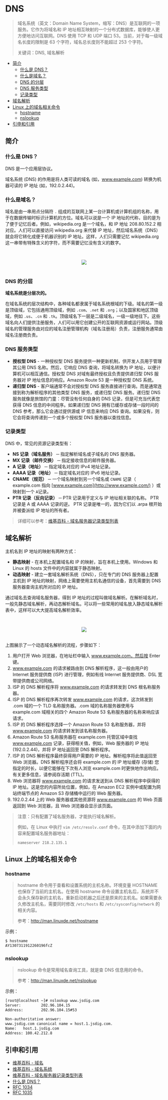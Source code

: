 # DNS

> 域名系统（英文：Domain Name System，缩写：DNS）是互联网的一项服务。它作为将域名和 IP 地址相互映射的一个分布式数据库，能够使人更方便地访问互联网。DNS 使用 TCP 和 UDP 端口 53。当前，对于每一级域名长度的限制是 63 个字符，域名总长度则不能超过 253 个字符。
>
> 关键词：DNS, 域名解析

<!-- TOC depthFrom:2 depthTo:3 -->

- [简介](#简介)
    - [什么是 DNS？](#什么是-dns)
    - [什么是域名？](#什么是域名)
    - [DNS 的分层](#dns-的分层)
    - [DNS 服务类型](#dns-服务类型)
    - [记录类型](#记录类型)
- [域名解析](#域名解析)
- [Linux 上的域名相关命令](#linux-上的域名相关命令)
    - [hostname](#hostname)
    - [nslookup](#nslookup)
- [引申和引用](#引申和引用)

<!-- /TOC -->

## 简介

### 什么是 DNS？

DNS 是一个应用层协议。

域名系统 (DNS) 的作用是将人类可读的域名 (如，www.example.com) 转换为机器可读的 IP 地址 (如，192.0.2.44)。

### 什么是域名？

域名是由一串用点分隔符 `.` 组成的互联网上某一台计算机或计算机组的名称，用于在数据传输时标识计算机的方位。域名可以说是一个 IP 地址的代称，目的是为了便于记忆后者。例如，wikipedia.org 是一个域名，和 IP 地址 208.80.152.2 相对应。人们可以直接访问 wikipedia.org 来代替 IP 地址，然后域名系统（DNS）就会将它转化成便于机器识别的 IP 地址。这样，人们只需要记忆 wikipedia.org 这一串带有特殊含义的字符，而不需要记忆没有含义的数字。

<br><div align="center"><img src="http://dunwu.test.upcdn.net/images/network/dns/dns-domain.png"/></div><br>

### DNS 的分层

**域名系统是分层次的。**

在域名系统的层次结构中，各种域名都隶属于域名系统根域的下级。域名的第一级是顶级域，它包括通用顶级域，例如 `.com`、`.net` 和 `.org`；以及国家和地区顶级域，例如 `.us`、`.cn` 和 `.tk`。顶级域名下一层是二级域名，一级一级地往下。这些域名向人们提供注册服务，人们可以用它创建公开的互联网资源或运行网站。顶级域名的管理服务由对应的域名注册管理机构（域名注册局）负责，注册服务通常由域名注册商负责。

### DNS 服务类型

- **授权型 DNS** - 一种授权型 DNS 服务提供一种更新机制，供开发人员用于管理其公用 DNS 名称。然后，它响应 DNS 查询，将域名转换为 IP 地址，以便计算机可以相互通信。授权型 DNS 对域有最终授权且负责提供递归型 DNS 服务器对 IP 地址信息的响应。Amazon Route 53 是一种授权型 DNS 系统。
- **递归型 DNS** - 客户端通常不会对授权型 DNS 服务直接进行查询。而是通常连接到称为解析程序的其他类型 DNS 服务，或递归型 DNS 服务。递归型 DNS 服务就像是旅馆的门童：尽管没有任何自身的 DNS 记录，但是可充当代表您获得 DNS 信息的中间程序。如果递归型 DNS 拥有已缓存或存储一段时间的 DNS 参考，那么它会通过提供源或 IP 信息来响应 DNS 查询。如果没有，则它会将查询传递到一个或多个授权型 DNS 服务器以查找信息。

### 记录类型

DNS 中，常见的资源记录类型有：

- **NS 记录（域名服务）** ─ 指定解析域名或子域名的 DNS 服务器。
- **MX 记录（邮件交换）** ─ 指定接收信息的邮件服务器。
- **A 记录（地址）** ─ 指定域名对应的 IPv4 地址记录。
- **AAAA 记录（地址）** ─ 指定域名对应的 IPv6 地址记录。
- **CNAME（规范）** ─ 一个域名映射到另一个域名或 `CNAME` 记录（ example.com 指向 [www.example.com](http://www.example.com/) ）或映射到一个 `A`记录。
- **PTR 记录（反向记录）** ─ PTR 记录用于定义与 IP 地址相关联的名称。 PTR 记录是 A 或 AAAA 记录的逆。 PTR 记录是唯一的，因为它们以 .arpa 根开始并被委派给 IP 地址的所有者。

> 详细可以参考：[维基百科 - 域名服务器记录类型列表](https://zh.wikipedia.org/wiki/域名服务器记录类型列表)

## 域名解析

主机名到 IP 地址的映射有两种方式：

- **静态映射** - 在本机上配置域名和 IP 的映射，旨在本机上使用。Windows 和 Linux 的 hosts 文件中的内容就属于静态映射。
- **动态映射** - 建立一套域名解析系统（DNS），只在专门的 DNS 服务器上配置主机到 IP 地址的映射，网络上需要使用主机名通信的设备，首先需要到 DNS 服务器查询主机所对应的 IP 地址。

通过域名去查询域名服务器，得到 IP 地址的过程叫做域名解析。在解析域名时，一般先静态域名解析，再动态解析域名。可以将一些常用的域名放入静态域名解析表中，这样可以大大提高域名解析效率。

<br><div align="center"><img src="http://dunwu.test.upcdn.net/images/network/dns/dns-resolve.png"/></div><br>

上图展示了一个动态域名解析的流程，步骤如下：

1. 用户打开 Web 浏览器，在地址栏中输入 www.example.com，然后按 Enter 键。
2. www.example.com 的请求被路由到 DNS 解析程序，这一般由用户的 Internet 服务提供商 (ISP) 进行管理，例如有线 Internet 服务提供商、DSL 宽带提供商或公司网络。
3. ISP 的 DNS 解析程序将 www.example.com 的请求转发到 DNS 根名称服务器。
4. ISP 的 DNS 解析程序再次转发 www.example.com 的请求，这次转发到 .com 域的一个 TLD 名称服务器。.com 域的名称服务器使用与 example.com 域相关的四个 Amazon Route 53 名称服务器的名称来响应该请求。
5. ISP 的 DNS 解析程序选择一个 Amazon Route 53 名称服务器，并将 www.example.com 的请求转发到该名称服务器。
6. Amazon Route 53 名称服务器在 example.com 托管区域中查找 www.example.com 记录，获得相关值，例如，Web 服务器的 IP 地址 (192.0.2.44)，并将 IP 地址返回至 DNS 解析程序。
7. ISP 的 DNS 解析程序最终获得用户需要的 IP 地址。解析程序将此值返回至 Web 浏览器。DNS 解析程序还会将 example.com 的 IP 地址缓存 (存储) 您指定的时长，以便它能够在下次有人浏览 example.com 时更快地作出响应。有关更多信息，请参阅存活期 (TTL)。
8. Web 浏览器将 www.example.com 的请求发送到从 DNS 解析程序中获得的 IP 地址。这是您的内容所处位置，例如，在 Amazon EC2 实例中或配置为网站终端节点的 Amazon S3 存储桶中运行的 Web 服务器。
9. 192.0.2.44 上的 Web 服务器或其他资源将 www.example.com 的 Web 页面返回到 Web 浏览器，且 Web 浏览器会显示该页面。

> 注意：只有配置了域名服务器，才能执行域名解析。
>
> 例如，在 Linux 中执行 `vim /etc/resolv.conf` 命令，在其中添加下面的内容来配置域名服务器地址：
>
> ```
> nameserver 218.2.135.1
> ```

## Linux 上的域名相关命令

### hostname

> hostname 命令用于查看和设置系统的主机名称。环境变量 HOSTNAME 也保存了当前的主机名。在使用 hostname 命令设置主机名后，系统并不会永久保存新的主机名，重新启动机器之后还是原来的主机名。如果需要永久修改主机名，需要同时修改 `/etc/hosts` 和 `/etc/sysconfig/network` 的相关内容。
>
> 参考：http://man.linuxde.net/hostname

示例：

```sh
$ hostname
AY1307311912260196fcZ
```

### nslookup

> nslookup 命令是常用域名查询工具，就是查 DNS 信息用的命令。
>
> 参考：http://man.linuxde.net/nslookup

示例：

```sh
[root@localhost ~]# nslookup www.jsdig.com
Server:         202.96.104.15
Address:        202.96.104.15#53

Non-authoritative answer:
www.jsdig.com canonical name = host.1.jsdig.com.
Name:   host.1.jsdig.com
Address: 100.42.212.8
```

## 引申和引用

- [维基百科 - 域名](https://zh.wikipedia.org/wiki/域名)
- [维基百科 - 域名系统](https://zh.wikipedia.org/wiki/域名系统)
- [维基百科 - 域名服务器记录类型列表](https://zh.wikipedia.org/wiki/域名服务器记录类型列表)
- [什么是 DNS？](https://aws.amazon.com/cn/route53/what-is-dns/)
- [RFC 1034](https://tools.ietf.org/html/rfc1034)
- [RFC 1035](https://tools.ietf.org/html/rfc1035)
